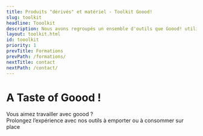 ```yaml
---
title: Produits "dérivés" et matériel - Toolkit Goood!
slug: toolkit
headline: Tooolkit 
description: Nous avons regroupés un ensemble d'outils que Goood! utilise pour vous faire partager la meilleur expérience collective, un sticky wall, des feutres Neuland.
layout: toolkit.html
id: tooolkit
priority: 1
prevTitle: Formations
prevPath: /formations/
nextTitle: contact
nextPath: /contact/
---
```


# A Taste of Goood ! #

 Vous aimez travailler avec goood ?</br>
 Prolongez l’expérience avec nos outils à emporter ou à consommer sur place 





